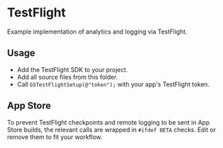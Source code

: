 # TestFlight

Example implementation of analytics and logging via TestFlight.


## Usage

- Add the TestFlight SDK to your project.
- Add all source files from this folder.
- Call `GSTestFlightSetup(@"token");` with your app's TestFlight token.


## App Store

To prevent TestFlight checkpoints and remote logging to be sent in App Store builds, the relevant calls are wrapped in `#ifdef BETA` checks. Edit or remove them to fit your workflow.
